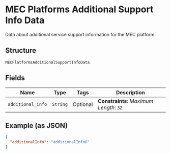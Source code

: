 
# MEC Platforms Additional Support Info Data

Data about additional service support information for the MEC platform.

## Structure

`MECPlatformsAdditionalSupportInfoData`

## Fields

| Name | Type | Tags | Description |
|  --- | --- | --- | --- |
| `additional_info` | `String` | Optional | **Constraints**: *Maximum Length*: `32` |

## Example (as JSON)

```json
{
  "additionalInfo": "additionalInfo8"
}
```


